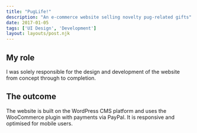 ```yaml
---
title: "PugLife!"
description: "An e-commerce website selling novelty pug-related gifts"
date: 2017-01-05
tags: ['UI Design', 'Development']
layout: layouts/post.njk
---
```

## My role

I was solely responsible for the design and development of the website from concept through to completion.

## The outcome

The website is built on the WordPress CMS platform and uses the WooCommerce plugin with payments via PayPal. It is responsive and optimised for mobile users.
